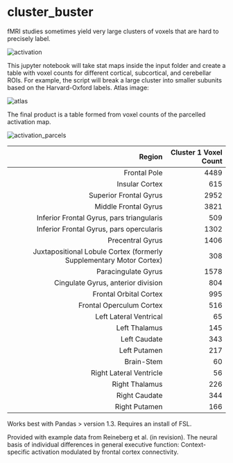 # cluster_buster

fMRI studies sometimes yield very large clusters of voxels that are hard to precisely label.

![activation](https://user-images.githubusercontent.com/5094574/132413664-5a70218e-0f54-4f1f-a293-89f156c46f8f.png)

This jupyter notebook will take stat maps inside the input folder and create a table with voxel counts for different cortical, subcortical, and cerebellar ROIs. For example, the script will break a large cluster into smaller subunits based on the Harvard-Oxford labels. Atlas image:

![atlas](https://user-images.githubusercontent.com/5094574/132413687-a29a20b8-965c-4b49-9906-e0e42271557e.png)

The final product is a table formed from voxel counts of the parcelled activation map.

![activation_parcels](https://user-images.githubusercontent.com/5094574/132413680-81e5f0be-3266-4597-9441-92f47bc59548.png)

| Region                                                               | Cluster 1 Voxel Count |
|                                                                 ---: |                  ---: |
| Frontal Pole                                                         |                  4489 |
| Insular Cortex                                                       |                   615 |
| Superior Frontal Gyrus                                               |                  2952 |
| Middle Frontal Gyrus                                                 |                  3821 |
| Inferior Frontal Gyrus, pars triangularis                            |                   509 |
| Inferior Frontal Gyrus, pars opercularis                             |                  1302 |
| Precentral Gyrus                                                     |                  1406 |
| Juxtapositional Lobule Cortex (formerly Supplementary Motor Cortex)  |                   308 |
| Paracingulate Gyrus                                                  |                  1578 |
| Cingulate Gyrus, anterior division                                   |                   804 |
| Frontal Orbital Cortex                                               |                   995 |
| Frontal Operculum Cortex                                             |                   516 |
| Left Lateral Ventrical                                               |                    65 |
| Left Thalamus                                                        |                   145 |
| Left Caudate                                                         |                   343 |
| Left Putamen                                                         |                   217 |
| Brain-Stem                                                           |                    60 |
| Right Lateral Ventricle                                              |                    56 |
| Right Thalamus                                                       |                   226 |
| Right Caudate                                                        |                   344 |
| Right Putamen                                                        |                   166 |

Works best with Pandas > version 1.3. Requires an install of FSL.

Provided with example data from Reineberg et al. (in revision). The neural basis of individual differences in general executive function: Context-specific activation modulated by frontal cortex connectivity.